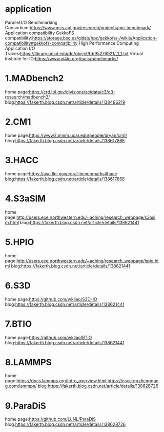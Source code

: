 # application
Parallel I/O Benchmarking Consortium:https://www.mcs.anl.gov/research/projects/pio-benchmark/
Application compatibility GekkoFS compatibility:https://storage.bsc.es/gitlab/hpc/gekkofs/-/wikis/Application-compatibility#gekkofs-compatibility
High Performance Computing Application I/O Traces:https://library.ucsd.edu/dc/object/bb95276921/_1_1.txt
Virtual Institute for IO:https://www.vi4io.org/tools/benchmarks/

# 1.MADbench2
home page:https://crd.lbl.gov/divisions/scidata/c3/c3-research/madbench2/
blog:https://fakerth.blog.csdn.net/article/details/138486219
# 2.CM1
home page:https://www2.mmm.ucar.edu/people/bryan/cm1/
blog:https://fakerth.blog.csdn.net/article/details/138617868
# 3.HACC
home page:https://asc.llnl.gov/coral-benchmarks#hacc
blog:https://fakerth.blog.csdn.net/article/details/138617868
# 4.S3aSIM
home page:http://users.ece.northwestern.edu/~aching/research_webpage/s3asim.html
blog:https://fakerth.blog.csdn.net/article/details/138621441
# 5.HPIO
home page:http://users.ece.northwestern.edu/~aching/research_webpage/hpio.html
blog:https://fakerth.blog.csdn.net/article/details/138621441
# 6.S3D
home page:https://github.com/wkliao/S3D-IO
blog:https://fakerth.blog.csdn.net/article/details/138621441
# 7.BTIO
home page:https://github.com/wkliao/BTIO
blog:https://fakerth.blog.csdn.net/article/details/138621441
# 8.LAMMPS
home page:https://docs.lammps.org/Intro_overview.html:https://nscc.mrzhenggang.com/lammps/
blog:https://fakerth.blog.csdn.net/article/details/138628726
# 9.ParaDiS
home page:https://github.com/LLNL/ParaDiS
blog:https://fakerth.blog.csdn.net/article/details/138628726

